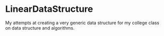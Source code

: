 # LinearDataStructure

My attempts at creating a very generic data structure for my college class on data structure and algorithms. 
